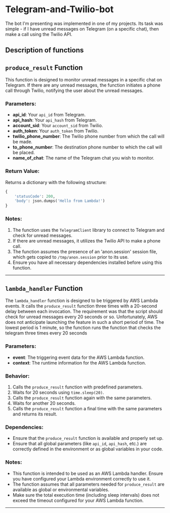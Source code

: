 # Telegram-and-Twilio-bot

The bot I'm presenting was implemented in one of my projects. Its task was simple - if I have unread messages on Telegram (on a specific chat), then make a call using the Twilio API.

## Description of functions
## `produce_result` Function

This function is designed to monitor unread messages in a specific chat on Telegram. If there are any unread messages, the function initiates a phone call through Twilio, notifying the user about the unread messages.

### Parameters:

- **api_id**: Your `api_id` from Telegram.
- **api_hash**: Your `api_hash` from Telegram.
- **account_sid**: Your `account_sid` from Twilio.
- **auth_token**: Your `auth_token` from Twilio.
- **twilio_phone_number**: The Twilio phone number from which the call will be made.
- **to_phone_number**: The destination phone number to which the call will be placed.
- **name_of_chat**: The name of the Telegram chat you wish to monitor.

### Return Value:

Returns a dictionary with the following structure:
```python
{
    'statusCode': 200,
    'body': json.dumps('Hello from Lambda!')
}
```

### Notes:

1. The function uses the `TelegramClient` library to connect to Telegram and check for unread messages.
2. If there are unread messages, it utilizes the Twilio API to make a phone call.
3. The function assumes the presence of an 'anon.session' session file, which gets copied to `/tmp/anon.session` prior to its use.
4. Ensure you have all necessary dependencies installed before using this function.


---

## `lambda_handler` Function

The `lambda_handler` function is designed to be triggered by AWS Lambda events. It calls the `produce_result` function three times with a 20-second delay between each invocation. The requirement was that the script should check for unread messages every 20 seconds or so. Unfortunately, AWS does not anticipate launching the feature in such a short period of time. The lowest period is 1 minute, so the function runs the function that checks the telegram three times every 20 seconds

### Parameters:

- **event**: The triggering event data for the AWS Lambda function.
- **context**: The runtime information for the AWS Lambda function.

### Behavior:

1. Calls the `produce_result` function with predefined parameters.
2. Waits for 20 seconds using `time.sleep(20)`.
3. Calls the `produce_result` function again with the same parameters.
4. Waits for another 20 seconds.
5. Calls the `produce_result` function a final time with the same parameters and returns its result.

### Dependencies:

- Ensure that the `produce_result` function is available and properly set up.
- Ensure that all global parameters (like `api_id`, `api_hash`, etc.) are correctly defined in the environment or as global variables in your code.

### Notes:

- This function is intended to be used as an AWS Lambda handler. Ensure you have configured your Lambda environment correctly to use it.
- The function assumes that all parameters needed for `produce_result` are available as global or environmental variables.
- Make sure the total execution time (including sleep intervals) does not exceed the timeout configured for your AWS Lambda function.

---

